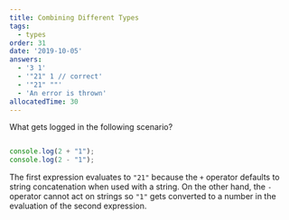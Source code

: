 ```yaml
---
title: Combining Different Types
tags:
  - types
order: 31
date: '2019-10-05'
answers:
  - '3 1'
  - '"21" 1 // correct'
  - '"21" ""'
  - 'An error is thrown'
allocatedTime: 30
---
```


What gets logged in the following scenario?

```javascript

console.log(2 + "1");
console.log(2 - "1");
```

<!-- explanation -->

The first expression evaluates to `"21"` because the `+` operator defaults to string concatenation when used with a string. On the other hand, the `-` operator cannot act on strings so `"1"` gets converted to a number in the evaluation of the second expression.
